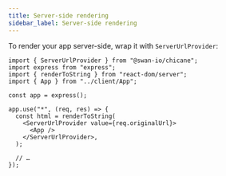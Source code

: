```yaml
---
title: Server-side rendering
sidebar_label: Server-side rendering
---
```


To render your app server-side, wrap it with `ServerUrlProvider`:

```tsx {1,10-12}
import { ServerUrlProvider } from "@swan-io/chicane";
import express from "express";
import { renderToString } from "react-dom/server";
import { App } from "../client/App";

const app = express();

app.use("*", (req, res) => {
  const html = renderToString(
    <ServerUrlProvider value={req.originalUrl}>
      <App />
    </ServerUrlProvider>,
  );

  // …
});
```
